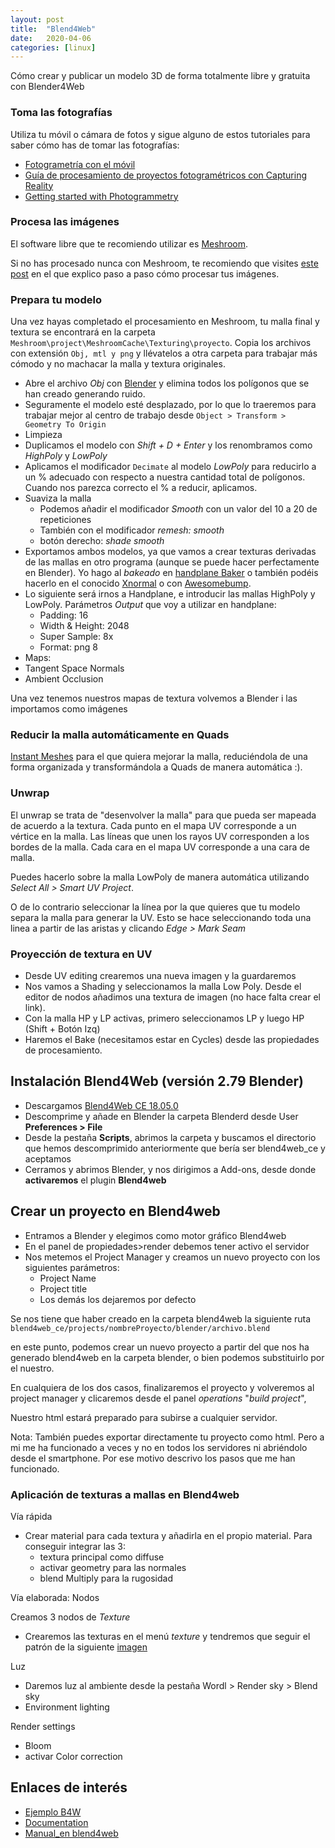 ```yaml
---
layout: post
title:  "Blend4Web"
date:   2020-04-06
categories: [linux]
---
```


Cómo crear y publicar un modelo 3D de forma totalmente libre y gratuita con Blender4Web

### Toma las fotografías

Utiliza tu móvil o cámara de fotos y sigue alguno de estos tutoriales para saber cómo has de tomar las fotografías:

+ [Fotogrametría con el móvil](https://joancano.github.io/fotogrametria/2019/01/26/fotogrametria_mobil/)
+ [Guía de procesamiento de proyectos fotogramétricos con Capturing Reality](https://joancano.github.io/fotogrametria/2020/03/27/guiaCR/)
+ [Getting started with Photogrammetry](https://medium.com/realities-io/getting-started-with-photogrammetry-d0a6ee40cb72)

### Procesa las imágenes
El software libre que te recomiendo utilizar es [Meshroom](https://alicevision.org/#meshroom).

Si no has procesado nunca con Meshroom, te recomiendo que visites [este post](https://joancano.github.io/fotogrametria/2020/04/03/meshroom/) en el que explico paso a paso
cómo procesar tus imágenes.

### Prepara tu modelo
Una vez hayas completado el procesamiento en Meshroom, tu malla final y textura se encontrará en la carpeta `Meshroom\project\MeshroomCache\Texturing\proyecto`. Copia los archivos con extensión `Obj, mtl y png` y llévatelos a otra carpeta para trabajar más cómodo y no machacar la malla y textura originales.

+ Abre el archivo *Obj* con [Blender](https://www.blender.org/) y elimina todos los polígonos que se han creado generando ruido.
+ Seguramente el modelo esté desplazado, por lo que lo traeremos para trabajar mejor al centro de trabajo desde `Object > Transform > Geometry To Origin`
+ Limpieza
+ Duplicamos el modelo con *Shift + D + Enter* y los renombramos como *HighPoly* y *LowPoly*
+ Aplicamos el modificador `Decimate` al modelo *LowPoly* para reducirlo a un % adecuado con respecto a nuestra cantidad total de polígonos. Cuando nos parezca correcto el % a reducir, aplicamos.
+ Suaviza la malla
  * Podemos añadir el modificador _Smooth_ con un valor del 10 a 20 de repeticiones
  * También con el modificador _remesh: smooth_ 
  * botón derecho: _shade smooth_
+ Exportamos ambos modelos, ya que vamos a crear texturas derivadas de las mallas en otro programa (aunque se puede hacer perfectamente en Blender). Yo hago al _bakeado_ en [handplane Baker](http://handplane3d.com/) o también podéis hacerlo en el conocido [Xnormal](https://xnormal.net/?lang=en) o con [Awesomebump](https://sourceforge.net/projects/awesomebump.mirror/).
+ Lo siguiente será irnos a Handplane, e introducir las mallas HighPoly y LowPoly. Parámetros *Output* que voy a utilizar en handplane:
  + Padding: 16
  + Width & Height: 2048
  + Super Sample: 8x
  + Format: png 8
 + Maps:
  + Tangent Space Normals
  + Ambient Occlusion

Una vez tenemos nuestros mapas de textura volvemos a Blender i las importamos como imágenes

### Reducir la malla automáticamente en Quads
[Instant Meshes](https://github.com/wjakob/instant-meshes) para el que quiera mejorar la malla, reduciéndola de una forma organizada y transformándola a Quads de manera automática :).

### Unwrap
El unwrap se trata de "desenvolver la malla" para que pueda ser mapeada de acuerdo a la textura. Cada punto en el mapa UV corresponde a un vértice en la malla. Las líneas que unen los rayos UV corresponden a los bordes de la malla. Cada cara en el mapa UV corresponde a una cara de malla.

Puedes hacerlo sobre la malla LowPoly de manera automática utilizando *Select All > Smart UV Project*.

O de lo contrario seleccionar la línea por la que quieres que tu modelo separa la malla para generar la UV. Esto se hace seleccionando toda una linea a partir de las aristas y clicando *Edge > Mark Seam*

### Proyección de textura en UV
* Desde UV editing crearemos una nueva imagen y la guardaremos
* Nos vamos a Shading y seleccionamos la malla Low Poly. Desde el editor de nodos añadimos una textura de imagen (no hace falta crear el link).
* Con la malla HP y LP activas, primero seleccionamos LP y luego HP (Shift + Botón Izq)
* Haremos el Bake (necesitamos estar en Cycles) desde las propiedades de procesamiento.

## Instalación Blend4Web (versión 2.79 Blender)

+ Descargamos [Blend4Web CE 18.05.0](https://www.blend4web.com/en/downloads/)
+ Descomprime y añade en Blender la carpeta Blenderd desde User **Preferences > File**
+ Desde la pestaña **Scripts**, abrimos la carpeta y buscamos el directorio que hemos descomprimido anteriormente que bería ser blend4web_ce y aceptamos
+ Cerramos y abrimos Blender, y nos dirigimos a Add-ons, desde donde **activaremos** el plugin **Blend4web**

## Crear un proyecto en Blend4web
* Entramos a Blender y elegimos como motor gráfico Blend4web
* En el panel de propiedades>render debemos tener activo el servidor
* Nos metemos el Project Manager y creamos un nuevo proyecto con los siguientes parámetros:
  * Project Name
  * Project title
  * Los demás los dejaremos por defecto
  
Se nos tiene que haber creado en la carpeta blend4web la siguiente ruta `blend4web_ce/projects/nombreProyecto/blender/archivo.blend`

en este punto, podemos crear un nuevo proyecto a partir del que nos ha generado blend4web en la carpeta blender, o bien podemos substituirlo por el nuestro.

En cualquiera de los dos casos, finalizaremos el proyecto y volveremos al project manager y clicaremos desde el panel _operations_ "_build project_",

Nuestro html estará preparado para subirse a cualquier servidor.

Nota: También puedes exportar directamente tu proyecto como html. Pero a mi me ha funcionado a veces y no en todos los servidores ni abriéndolo desde el smartphone. Por ese motivo descrivo los pasos que me han funcionado.

### Aplicación de texturas a mallas en Blend4web
 


Vía rápida
+ Crear material para cada textura y añadirla en el propio material. Para conseguir integrar las 3:
  + textura principal como diffuse
  + activar geometry para las normales
  + blend Multiply para la rugosidad 

Vía elaborada: Nodos

Creamos 3 nodos de *Texture*

+ Crearemos las texturas en el menú _texture_ y tendremos que seguir el patrón de la siguiente [imagen](https://drive.google.com/file/d/1XjuPUhI-pBAs2fXGA6VMVrpg5JnqHzK9/view?usp=drivesdk)


Luz
+ Daremos luz al ambiente desde la pestaña Wordl > Render sky > Blend sky 
+ Environment lighting

Render settings
+ Bloom
+ activar Color correction

## Enlaces de interés

* [Ejemplo B4W](https://joancano.github.io/static/projects/web/blend4web/poma_b4w.html)
* [Documentation](https://www.blend4web.com/en/services/doc/) 
* [Manual_en blend4web](https://www.blend4web.com/pub/b4w_manual_en.pdf) 
